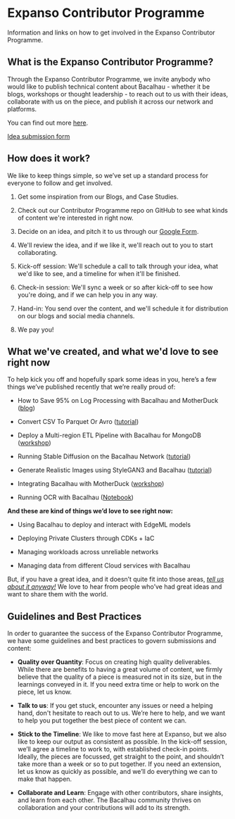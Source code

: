 # Expanso Contributor Programme
Information and links on how to get involved in the Expanso Contributor Programme.

## What is the Expanso Contributor Programme?

Through the Expanso Contributor Programme, we invite anybody who would like to publish technical content about Bacalhau - whether it be blogs, workshops or thought leadership - to reach out to us with their ideas, collaborate with us on the piece, and publish it across our network and platforms.

You can find out more [here](https://blog.bacalhau.org/p/work-with-us-introducing-the-expanso).

[Idea submission form](https://forms.gle/mu1WMxFKiYSB36eZ7)

## How does it work?

We like to keep things simple, so we’ve set up a standard process for everyone to follow and get involved.

1. Get some inspiration from our Blogs, and Case Studies.

2. Check out our Contributor Programme repo on GitHub to see what kinds of content we're interested in right now.

3. Decide on an idea, and pitch it to us through our [Google Form](https://forms.gle/mu1WMxFKiYSB36eZ7).

4. We'll review the idea, and if we like it, we'll reach out to you to start collaborating.

5. Kick-off session: We'll schedule a call to talk through your idea, what we'd like to see, and a timeline for when it'll be finished.

6. Check-in session: We'll sync a week or so after kick-off to see how you're doing, and if we can help you in any way.

7. Hand-in: You send over the content, and we'll schedule it for distribution on our blogs and social media channels.

8. We pay you!

## What we've created, and what we'd love to see right now

To help kick you off and hopefully spark some ideas in you, here’s a few things we’ve published recently that we’re really proud of:

- How to Save 95% on Log Processing with Bacalhau and MotherDuck ([blog](https://blog.bacalhau.org/p/how-to-save-95-on-log-processing))

- Convert CSV To Parquet Or Avro ([tutorial](https://docs.bacalhau.org/examples/data-engineering/index-2))

- Deploy a Multi-region ETL Pipeline with Bacalhau for MongoDB ([workshop](https://github.com/bacalhau-project/examples/tree/main/case-studies/mongodb-atlas))

- Running Stable Diffusion on the Bacalhau Network ([tutorial](https://docs.bacalhau.org/examples/model-inference/index-4))

- Generate Realistic Images using StyleGAN3 and Bacalhau ([tutorial](https://docs.bacalhau.org/examples/model-inference/index-6))

- Integrating Bacalhau with MotherDuck ([workshop](https://github.com/bacalhau-project/examples/tree/main/case-studies/motherduck-bacalhau-integration))

- Running OCR with Bacalhau ([Notebook](https://github.com/bacalhau-project/examples/blob/main/model-inference/EasyOCR/index.ipynb))

**And these are kind of things we’d love to see right now:**

- Using Bacalhau to deploy and interact with EdgeML models

- Deploying Private Clusters through CDKs + IaC

- Managing workloads across unreliable networks

- Managing data from different Cloud services with Bacalhau

But, if you have a great idea, and it doesn’t quite fit into those areas, *[tell us about it anyway!](https://forms.gle/mu1WMxFKiYSB36eZ7)* We love to hear from people who’ve had great ideas and want to share them with the world.

## Guidelines and Best Practices

In order to guarantee the success of the Expanso Contributor Programme, we have some guidelines and best practices to govern submissions and content:

- **Quality over Quantity**: Focus on creating high quality deliverables. While there are benefits to having a great volume of content, we firmly believe that the quality of a piece is measured not in its size, but in the learnings conveyed in it. If you need extra time or help to work on the piece, let us know.

- **Talk to us**: If you get stuck, encounter any issues or need a helping hand, don't hesitate to reach out to us. We’re here to help, and we want to help you put together the best piece of content we can.

- **Stick to the Timeline**: We like to move fast here at Expanso, but we also like to keep our output as consistent as possible. In the kick-off session, we’ll agree a timeline to work to, with established check-in points. Ideally, the pieces are focussed, get straight to the point, and shouldn’t take more than a week or so to put together. If you need an extension, let us know as quickly as possible, and we’ll do everything we can to make that happen.

- **Collaborate and Learn**: Engage with other contributors, share insights, and learn from each other. The Bacalhau community thrives on collaboration and your contributions will add to its strength.